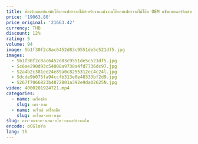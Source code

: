 ```yaml
---
title: ห้องรับแขกทันสมัยโต๊ะกาแฟทำจากไม้สำหรับงานแต่งงานโต๊ะกาแฟทำจากไม้โอ๊ค OEM แข็งแบบนอร์ดิกสำหรับสัตว์เลี้ยงโต๊ะน้ำชา
price: '19063.80'
price_original: '21663.42'
currency: THB
discount: 12%
rating: 5
volume: 94
image: Sb1f30f2c8ac6452d83c9551de5c521df5.jpg
images:
  - Sb1f30f2c8ac6452d83c9551de5c521df5.jpg
  - Sc6ae290d93c54008a9738a4fd7736dc97.jpg
  - S2a4b2c381ee24e89a0c8255312ec4c24l.jpg
  - Sdcde9b075fa94ccfb313e0e48333bf2d9.jpg
  - S267f7066823b4872801a392e9da02625N.jpg
video: 4000201924721.mp4
categories:
  - name: เครื่องมือ
    slug: เคร-องม
  - name: อะไหล่ เครื่องมือ
    slug: อะไหล-เคร-องม
slug: องร-บแขกท-นสม-ยโต-ะกาแฟทำจากไม
encode: oCGloYa
lang: th
---
```

  